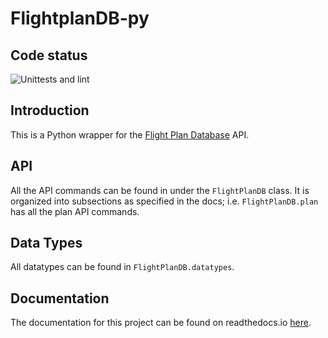 <!--
Copyright 2020 PH-KDX
This file is part of FlightplanDB-py.

FlightplanDB-py is free software: you can redistribute it and/or
modify it under the terms of the GNU General Public License as published by
the Free Software Foundation, either version 3 of the License, or
(at your option) any later version.

FlightplanDB-py is distributed in the hope that it will be useful,
but WITHOUT ANY WARRANTY; without even the implied warranty of
MERCHANTABILITY or FITNESS FOR A PARTICULAR PURPOSE.  See the
GNU General Public License for more details.

You should have received a copy of the GNU General Public License along
with FlightplanDB-py.  If not, see <https://www.gnu.org/licenses/>.
-->

# FlightplanDB-py

## Code status
![Unittests and lint](https://github.com/PH-KDX/flightplandb-py/actions/workflows/test_and_lint.yml/badge.svg)

## Introduction
This is a Python wrapper for the [Flight Plan Database](https://flightplandatabase.com/dev/api) API.

## API
All the API commands can be found in under the `FlightPlanDB` class.
It is organized into subsections as specified in the docs; i.e. `FlightPlanDB.plan` has all the plan API commands.

## Data Types
All datatypes can be found in `FlightPlanDB.datatypes`.

## Documentation
The documentation for this project can be found on readthedocs.io [here](https://flightplandb-py.readthedocs.io/).
